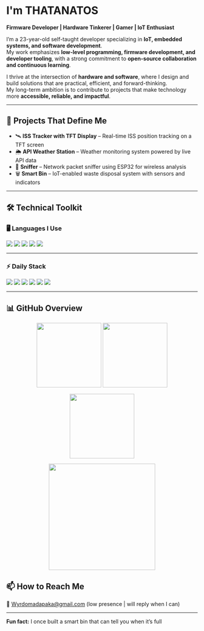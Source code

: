 # I'm THATANATOS  

**Firmware Developer | Hardware Tinkerer | Gamer | IoT Enthusiast**  

I’m a 23-year-old self-taught developer specializing in **IoT, embedded systems, and software development**.  
My work emphasizes **low-level programming, firmware development, and developer tooling**, with a strong commitment to **open-source collaboration and continuous learning**.  

I thrive at the intersection of **hardware and software**, where I design and build solutions that are practical, efficient, and forward-thinking.  
My long-term ambition is to contribute to projects that make technology more **accessible, reliable, and impactful**.  


---

## 🚀 Projects That Define Me  

- 🛰️ **ISS Tracker with TFT Display** – Real-time ISS position tracking on a TFT screen  
- 🌦️ **API Weather Station** – Weather monitoring system powered by live API data  
- 📡 **Sniffer** – Network packet sniffer using ESP32 for wireless analysis  
- 🗑️ **Smart Bin** – IoT-enabled waste disposal system with sensors and indicators 
---

## 🛠️ Technical Toolkit  

### 🖥️ Languages I Use  
<p align="left">
  <img src="https://img.shields.io/badge/Python-3776AB?style=for-the-badge&logo=python&logoColor=white"/>
  <img src="https://img.shields.io/badge/C++-00599C?style=for-the-badge&logo=c%2B%2B&logoColor=white"/>
  <img src="https://img.shields.io/badge/JavaScript-F7DF1E?style=for-the-badge&logo=javascript&logoColor=black"/>
  <img src="https://img.shields.io/badge/HTML5-E34F26?style=for-the-badge&logo=html5&logoColor=white"/>
  <img src="https://img.shields.io/badge/CSS3-1572B6?style=for-the-badge&logo=css3&logoColor=white"/>
</p>

---

### ⚡ Daily Stack  
<p align="left">
  <img src="https://img.shields.io/badge/Git-F05032?style=for-the-badge&logo=git&logoColor=white"/>
  <img src="https://img.shields.io/badge/Arduino-00979D?style=for-the-badge&logo=arduino&logoColor=white"/>
  <img src="https://img.shields.io/badge/ESP32-000000?style=for-the-badge&logo=espressif&logoColor=white"/>
  <img src="https://img.shields.io/badge/Flutter-02569B?style=for-the-badge&logo=flutter&logoColor=white"/>
  <img src="https://img.shields.io/badge/VS%20Code-007ACC?style=for-the-badge&logo=visual-studio-code&logoColor=white"/>
  <img src="https://img.shields.io/badge/Windows-0078D6?style=for-the-badge&logo=windows&logoColor=white"/>
</p>

---

## 📊 GitHub Overview  

<!-- Row 1: Stats + Languages -->
<p align="center">
  <img src="https://github-readme-stats.vercel.app/api?username=THATANATOS&show_icons=true&count_private=true&hide_border=true&theme=tokyonight&bg_color=0D1117&title_color=58A6FF&icon_color=FFB86C&text_color=C9D1D9" height="170" />
  <img src="https://github-readme-stats.vercel.app/api/top-langs/?username=THATANATOS&layout=compact&langs_count=6&hide_border=true&theme=tokyonight&bg_color=0D1117&title_color=58A6FF&text_color=C9D1D9" height="170" />
</p>

<!-- Row 2: Streak -->
<p align="center">
  <img src="https://github-readme-streak-stats.herokuapp.com?user=THATANATOS&theme=tokyonight&hide_border=true&background=0D1117&stroke=58A6FF&ring=FFB86C&fire=FFB86C&currStreakLabel=58A6FF&sideLabels=58A6FF" height="170" />
</p>

<!-- Row 3: Contribution Graph -->
<p align="center">
  <img src="https://github-readme-activity-graph.vercel.app/graph?username=THATANATOS&theme=tokyo-night&hide_border=true&bg_color=0D1117&line=58A6FF&point=FFB86C&area=true&hide_title=true" height="280"/>
</p>




## 📫 How to Reach Me  
📧 Wyrdomadapaka@gmail.com (low presence | will reply when I can)  

---

 **Fun fact:** I once built a smart bin that can tell you when it’s full 
